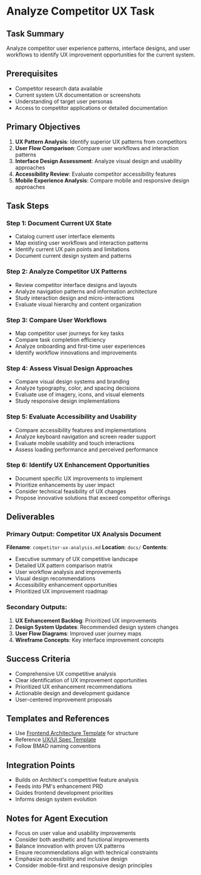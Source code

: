 # Analyze Competitor UX Task

## Task Summary
Analyze competitor user experience patterns, interface designs, and user workflows to identify UX improvement opportunities for the current system.

## Prerequisites
- Competitor research data available
- Current system UX documentation or screenshots
- Understanding of target user personas
- Access to competitor applications or detailed documentation

## Primary Objectives
1. **UX Pattern Analysis**: Identify superior UX patterns from competitors
2. **User Flow Comparison**: Compare user workflows and interaction patterns
3. **Interface Design Assessment**: Analyze visual design and usability approaches
4. **Accessibility Review**: Evaluate competitor accessibility features
5. **Mobile Experience Analysis**: Compare mobile and responsive design approaches

## Task Steps

### Step 1: Document Current UX State
- Catalog current user interface elements
- Map existing user workflows and interaction patterns
- Identify current UX pain points and limitations
- Document current design system and patterns

### Step 2: Analyze Competitor UX Patterns
- Review competitor interface designs and layouts
- Analyze navigation patterns and information architecture
- Study interaction design and micro-interactions
- Evaluate visual hierarchy and content organization

### Step 3: Compare User Workflows
- Map competitor user journeys for key tasks
- Compare task completion efficiency
- Analyze onboarding and first-time user experiences
- Identify workflow innovations and improvements

### Step 4: Assess Visual Design Approaches
- Compare visual design systems and branding
- Analyze typography, color, and spacing decisions
- Evaluate use of imagery, icons, and visual elements
- Study responsive design implementations

### Step 5: Evaluate Accessibility and Usability
- Compare accessibility features and implementations
- Analyze keyboard navigation and screen reader support
- Evaluate mobile usability and touch interactions
- Assess loading performance and perceived performance

### Step 6: Identify UX Enhancement Opportunities
- Document specific UX improvements to implement
- Prioritize enhancements by user impact
- Consider technical feasibility of UX changes
- Propose innovative solutions that exceed competitor offerings

## Deliverables

### Primary Output: Competitor UX Analysis Document
**Filename**: `competitor-ux-analysis.md`
**Location**: `docs/`
**Contents**:
- Executive summary of UX competitive landscape
- Detailed UX pattern comparison matrix
- User workflow analysis and improvements
- Visual design recommendations
- Accessibility enhancement opportunities
- Prioritized UX improvement roadmap

### Secondary Outputs:
1. **UX Enhancement Backlog**: Prioritized UX improvements
2. **Design System Updates**: Recommended design system changes
3. **User Flow Diagrams**: Improved user journey maps
4. **Wireframe Concepts**: Key interface improvement concepts

## Success Criteria
- Comprehensive UX competitive analysis
- Clear identification of UX improvement opportunities
- Prioritized UX enhancement recommendations
- Actionable design and development guidance
- User-centered improvement proposals

## Templates and References
- Use [Frontend Architecture Template](../templates/front-end-architecture-tmpl.md) for structure
- Reference [UX/UI Spec Template](../templates/front-end-spec-tmpl.md)
- Follow BMAD naming conventions

## Integration Points
- Builds on Architect's competitive feature analysis
- Feeds into PM's enhancement PRD
- Guides frontend development priorities
- Informs design system evolution

## Notes for Agent Execution
- Focus on user value and usability improvements
- Consider both aesthetic and functional improvements
- Balance innovation with proven UX patterns
- Ensure recommendations align with technical constraints
- Emphasize accessibility and inclusive design
- Consider mobile-first and responsive design principles